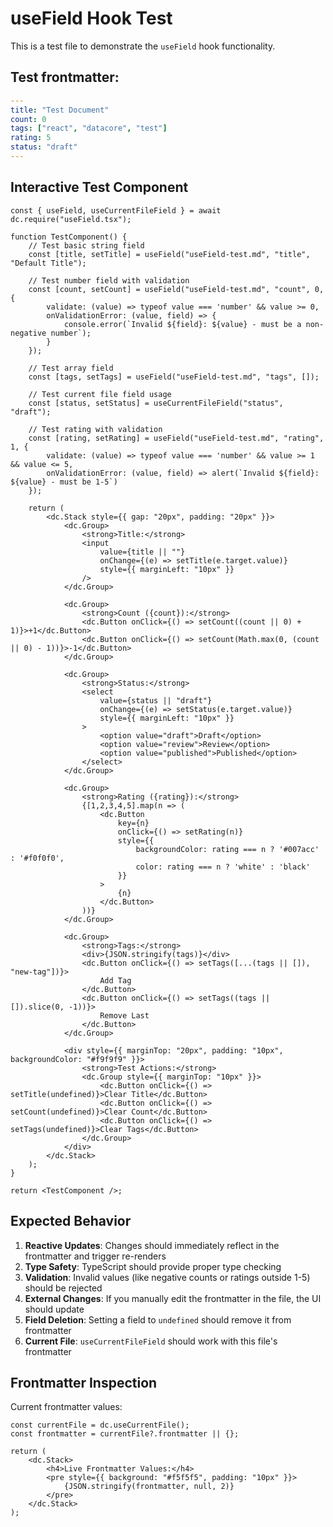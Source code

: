 # useField Hook Test

This is a test file to demonstrate the `useField` hook functionality.

## Test frontmatter:
```yaml
---
title: "Test Document"
count: 0
tags: ["react", "datacore", "test"]
rating: 5
status: "draft"
---
```

## Interactive Test Component

```datacoretsx
const { useField, useCurrentFileField } = await dc.require("useField.tsx");

function TestComponent() {
    // Test basic string field
    const [title, setTitle] = useField("useField-test.md", "title", "Default Title");
    
    // Test number field with validation
    const [count, setCount] = useField("useField-test.md", "count", 0, {
        validate: (value) => typeof value === 'number' && value >= 0,
        onValidationError: (value, field) => {
            console.error(`Invalid ${field}: ${value} - must be a non-negative number`);
        }
    });
    
    // Test array field
    const [tags, setTags] = useField("useField-test.md", "tags", []);
    
    // Test current file field usage
    const [status, setStatus] = useCurrentFileField("status", "draft");
    
    // Test rating with validation
    const [rating, setRating] = useField("useField-test.md", "rating", 1, {
        validate: (value) => typeof value === 'number' && value >= 1 && value <= 5,
        onValidationError: (value, field) => alert(`Invalid ${field}: ${value} - must be 1-5`)
    });

    return (
        <dc.Stack style={{ gap: "20px", padding: "20px" }}>
            <dc.Group>
                <strong>Title:</strong>
                <input 
                    value={title || ""} 
                    onChange={(e) => setTitle(e.target.value)}
                    style={{ marginLeft: "10px" }}
                />
            </dc.Group>
            
            <dc.Group>
                <strong>Count ({count}):</strong>
                <dc.Button onClick={() => setCount((count || 0) + 1)}>+1</dc.Button>
                <dc.Button onClick={() => setCount(Math.max(0, (count || 0) - 1))}>-1</dc.Button>
            </dc.Group>
            
            <dc.Group>
                <strong>Status:</strong>
                <select 
                    value={status || "draft"} 
                    onChange={(e) => setStatus(e.target.value)}
                    style={{ marginLeft: "10px" }}
                >
                    <option value="draft">Draft</option>
                    <option value="review">Review</option>
                    <option value="published">Published</option>
                </select>
            </dc.Group>
            
            <dc.Group>
                <strong>Rating ({rating}):</strong>
                {[1,2,3,4,5].map(n => (
                    <dc.Button 
                        key={n}
                        onClick={() => setRating(n)}
                        style={{ 
                            backgroundColor: rating === n ? '#007acc' : '#f0f0f0',
                            color: rating === n ? 'white' : 'black'
                        }}
                    >
                        {n}
                    </dc.Button>
                ))}
            </dc.Group>
            
            <dc.Group>
                <strong>Tags:</strong>
                <div>{JSON.stringify(tags)}</div>
                <dc.Button onClick={() => setTags([...(tags || []), "new-tag"])}>
                    Add Tag
                </dc.Button>
                <dc.Button onClick={() => setTags((tags || []).slice(0, -1))}>
                    Remove Last
                </dc.Button>
            </dc.Group>
            
            <div style={{ marginTop: "20px", padding: "10px", backgroundColor: "#f9f9f9" }}>
                <strong>Test Actions:</strong>
                <dc.Group style={{ marginTop: "10px" }}>
                    <dc.Button onClick={() => setTitle(undefined)}>Clear Title</dc.Button>
                    <dc.Button onClick={() => setCount(undefined)}>Clear Count</dc.Button>
                    <dc.Button onClick={() => setTags(undefined)}>Clear Tags</dc.Button>
                </dc.Group>
            </div>
        </dc.Stack>
    );
}

return <TestComponent />;
```

## Expected Behavior

1. **Reactive Updates**: Changes should immediately reflect in the frontmatter and trigger re-renders
2. **Type Safety**: TypeScript should provide proper type checking
3. **Validation**: Invalid values (like negative counts or ratings outside 1-5) should be rejected
4. **External Changes**: If you manually edit the frontmatter in the file, the UI should update
5. **Field Deletion**: Setting a field to `undefined` should remove it from frontmatter
6. **Current File**: `useCurrentFileField` should work with this file's frontmatter

## Frontmatter Inspection

Current frontmatter values:
```datacoretsx
const currentFile = dc.useCurrentFile();
const frontmatter = currentFile?.frontmatter || {};

return (
    <dc.Stack>
        <h4>Live Frontmatter Values:</h4>
        <pre style={{ background: "#f5f5f5", padding: "10px" }}>
            {JSON.stringify(frontmatter, null, 2)}
        </pre>
    </dc.Stack>
);
```